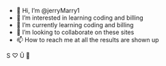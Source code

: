 - 👋 Hi, I’m @jerryMarry1
- 👀 I’m interested in learning coding and billing
- 🌱 I’m currently learning coding and billing
- 💞️ I’m looking to collaborate on these sites
- 📫 How to reach me at all the results are shown up

<!S ♡ Û 🦋
jerryMarry1/jerryMarry1 is a ✨ special ✨ repository because its `README.md` (this file) appears on your GitHub profile.
You can click the Preview link to take a look at your changes.
--->
S ♡ Û 🦋

